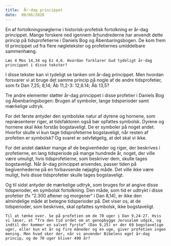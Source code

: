 ```yaml
---
title:  År-dag princippet
date:  08/06/2020
---
```


En af fortolkningsnøglerne i historisk-profetisk fortolkning er år-dag princippet. Mange forskere ned igennem århundrederne har anvendt dette princip på tidsprofetierne i Daniels Bog og Åbenbaringsbogen. De kom frem til princippet ud fra flere nøgletekster og profetiernes umiddelbare sammenhæng.

`Læs 4 Mos 14,34 og Ez 4,6. Hvordan forklarer Gud tydeligt år-dag princippet i disse tekster?`

I disse tekster kan vi tydeligt se tanken om år-dag princippet. Men hvordan forsvarer vi at bruge det samme princip på nogle af de andre tidsprofetier, som fx Dan 7,25; 8,14; Åb 11,2-3: 12,6.14; Åb 13,5?

Tre andre elementer støtter år-dag princippet i disse profetier i Daniels Bog og Åbenbaringsbogen: Brugen af symboler, lange tidsperioder samt mærkelige udtryk.

For det første antyder den symbolske natur af dyrene og hornene, som repræsenterer riger, at tidsfaktoren også bør opfattes symbolsk. Dyrene og hornene skal ikke forstås bogstaveligt. De er symboler på noget andet. Hvorfor skulle vi kun tage tidsprofetierne bogstaveligt, når resten af profetien er symbolsk? Og svaret er selvfølgelig, at det skal vi ikke.

For det andet dækker mange af de begivenheder og riger, der beskrives i profetierne, en lang tidsperiode på mange hundrede år, noget, der ville være umuligt, hvis tidsprofetierne, som beskriver dem, skulle tages bogstaveligt. Når år-dag princippet anvendes, passer tiden på begivenhederne på en forbavsende nøjagtig måde. Det ville ikke være muligt, hvis disse tidsprofetier skulle tages bogstaveligt.

Og til sidst antyder de mærkelige udtryk, som bruges for at angive disse tidsperioder, en symbolsk fortolkning. Den måde, som tid er udtrykt i disse profetier (fx ”2.300 aftener og morgener“ i Dan 8,14), er ikke den almindelige måde at betegne tidsperioder på. Det viser os, at de tidsperioder, som beskrives, skal opfattes symbolsk, ikke bogstaveligt.

`Til at tænke over. Se på profetien om de 70 uger i Dan 9,24-27. Hvis vi læser, at ”fra den tid ordet om at genopbygge Jerusalem udgik, og indtil der kommer en salvet fyrste“ (Dan 9,25) er der 69 bogstavelige uger, eller kun et år og fire måneder og en uge, giver profetien ingen mening. Men hvad sker der, når vi anvender Bibelens eget år-dag princip, og de 70 uger bliver 490 år?`
